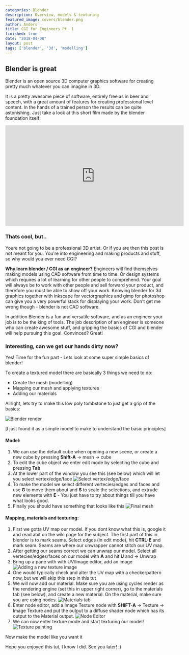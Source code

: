 ```yaml
---
categories: Blender
description: Overview, models & texturing
featured_image: covers/blender.png
author: Anders
title: CGI for Engineers Pt. 1
finished: true
date: "2018-04-08"
layout: post
tags: ['blender', '3d', 'modelling']
---
```

## Blender is great
Blender is an open source 3D computer graphics software for creating pretty much whatever you can imagine in 3D.

It is a pretty awesome piece of software, entirely free as in beer and speech, with a great amount of features for creating professional level content.  In the hands of a trained person the results can be quite astonishing. Just take a look at this short film made by the blender foundation itself:

<div class="responsive_iframe">
  <iframe width="560" height="315" src="https://www.youtube.com/embed/aqz-KE-bpKQ" frameborder="0" allowfullscreen></iframe>
</div>

### Thats cool, but..
Youre not going to be a professional 3D artist. Or if you are then this post is not meant for you.  You're into engineering and making products and stuff, so why would you ever need CGI?

**Why learn blender / CGI as an engineer?** Engineers will find themselves making models using CAD software from time to time. Or design systems which requires a lot of learning for other people to comprehend. Your goal will always be to work with other people and sell forward your product, and therefore you must be able to show off your work. Knowing blender for 3d graphics together with inkscape for vectorgraphics and gimp for photoshop can give you a very powerful stack for displaying your work. Don't get me wrong though - blender is not CAD software.

In addition Blender is a fun and versatile software, and as an engineer your job is to be the king of tools. The job description of an engineer is someone who can create awesome stuff, and gripping the basics of CGI and blender will help pursuing this goal. Convinced? Great!

### Interesting, can we get our hands dirty now?

Yes! Time for the fun part - Lets look at some super simple basics of blender!

To create a textured model there are basically 3 things we need to do:
- Create the mesh (modelling)
- Mapping our mesh and applying textures
- Adding our materials


Allright, lets try to make this low poly tombstone to just get a grip of the basics:

![Blender render](/assets/img/blender/blender1-1.png)

[I just found it as a simple model to make to understand the basic principles]

#### Model:
1. We can use the default cube when opening a new scene, or create a new cube by pressing **Shift-A** -> mesh -> cube
2. To edit the cube object we enter edit mode by selecting the cube and pressing **Tab**
3. At the lower part of the window you see this (see below) which will let you select vertex/edge/face ![Select vertex/edge/face](/assets/img/blender/blender1-2.png)
4. To make the model we select different vertecies/edges and faces and use **G** to move them about and **S** to scale the selections, and extrude new elements with **E** - You just have to try about things till you have what looks good.
5. Finally you should have something that looks like this
![Final mesh](/assets/img/blender/blender1-3.png)

#### Mapping, materials and texturing:

1. First we gotta UV map our model. If you dont know what this is, google it and read abit on the wiki page for the subject. The first part of this in blender is to mark seams. Select edges (in edit mode), hit **CTRL-E** and mark seam. Seams are where our unwrapper cannot stitch our UV map.
2. After getting our seams correct we can unwrap our model.  Select all vertecies/edges/faces on our model with **A** and hit **U** and -> Unwrap
3. Bring up a pane with with UV/Image editor, add an image
![Adding a new texture image](/assets/img/blender/blender1-4.png)
4. One would typically check and alter the UV map with a checkerpattern now, but we will skip this step in this tut
5. We will now add our material. Make sure you are using cycles render as the rendering engine (set this in upper right corner), go to the materials tab (see below), and create a new material. On the material, make sure you are using nodes.
![Materials tab](/assets/img/blender/blender1-5.png)
6. Enter node editor, add a Image Texture node with **SHIFT-A** -> Texture -> Image Texture and put the output to a diffuse shader node which has its output to the Material output.
![Node Editor](/assets/img/blender/blender1-6.png)
7. We can now enter texture mode and start texturing our model! ![Texture painting](/assets/img/blender/blender1-7.png)

Now make the model like you want it

Hope you enjoyed this tut, I know I did. See you later! :)
